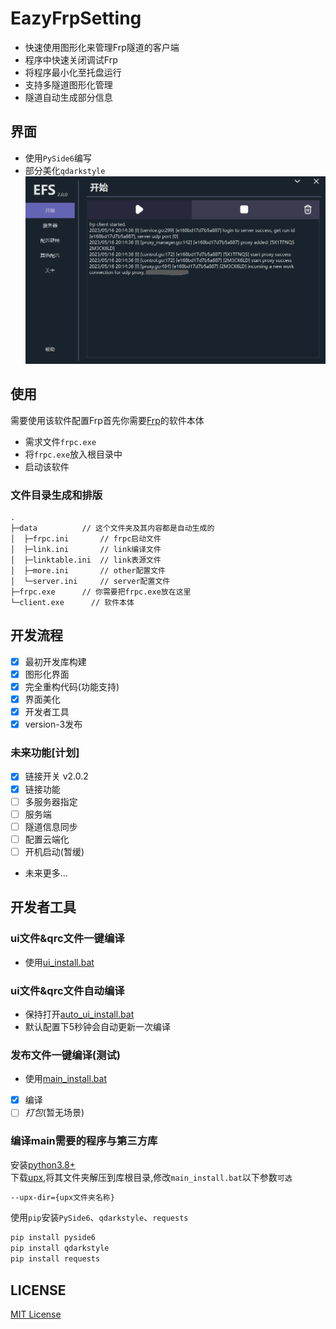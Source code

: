 # EazyFrpSetting
- 快速使用图形化来管理Frp隧道的客户端  
- 程序中快速关闭调试Frp
- 将程序最小化至托盘运行
- 支持多隧道图形化管理
- 隧道自动生成部分信息
## 界面
- 使用`PySide6`编写
- 部分美化`qdarkstyle`  
![Example Image](https://raw.githubusercontent.com/LyceenAiro/EazyFrpSetting/doc/v3_file/show_file/2.png)
## 使用
需要使用该软件配置Frp首先你需要[Frp](https://github.com/fatedier/frp)的软件本体  
- 需求文件`frpc.exe`  
- 将`frpc.exe`放入根目录中
- 启动该软件
### 文件目录生成和排版
```
.
├─data          // 这个文件夹及其内容都是自动生成的
│  ├─frpc.ini       // frpc启动文件
│  ├─link.ini       // link编译文件
│  ├─linktable.ini  // link表源文件
│  ├─more.ini       // other配置文件
│  └─server.ini     // server配置文件
├─frpc.exe      // 你需要把frpc.exe放在这里
└─client.exe      // 软件本体
```
## 开发流程
- [x] 最初开发库构建
- [x] 图形化界面
- [x] 完全重构代码(功能支持)
- [x] 界面美化
- [x] 开发者工具
- [x] version-3发布
### 未来功能[计划]
- [x] 链接开关 v2.0.2
- [x] 链接功能
- [ ] 多服务器指定
- [ ] 服务端
- [ ] 隧道信息同步
- [ ] 配置云端化
- [ ] 开机启动(暂缓)
- 未来更多...
## 开发者工具
### ui文件&qrc文件一键编译
- 使用[ui_install.bat](./ui_install.bat)
### ui文件&qrc文件自动编译
- 保持打开[auto_ui_install.bat](./auto_ui_install.bat)  
- 默认配置下5秒钟会自动更新一次编译
### 发布文件一键编译(测试)
- 使用[main_install.bat](./main_install.bat)
- [x] 编译
- [ ] _打包_(暂无场景)
### 编译main需要的程序与第三方库
安装[python3.8+](https://www.python.org/)  
下载[upx](https://github.com/upx/upx),将其文件夹解压到库根目录,修改`main_install.bat`以下参数`可选`
``` bat
--upx-dir={upx文件夹名称}
```
使用`pip`安装`PySide6`、`qdarkstyle`、`requests`
``` cmd
pip install pyside6
pip install qdarkstyle
pip install requests
```
## LICENSE
[MIT License](./LICENSE)